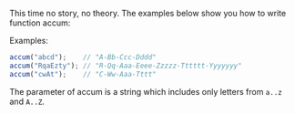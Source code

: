 This time no story, no theory. The examples below show you how to write function accum:

Examples:

```js
accum("abcd");    // "A-Bb-Ccc-Dddd"
accum("RqaEzty"); // "R-Qq-Aaa-Eeee-Zzzzz-Tttttt-Yyyyyyy"
accum("cwAt");    // "C-Ww-Aaa-Tttt"
```

The parameter of accum is a string which includes only letters from `a..z` and `A..Z`.
